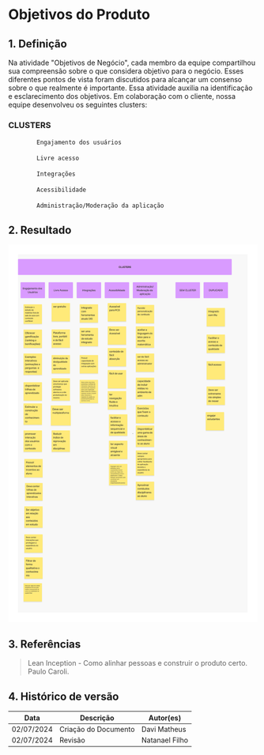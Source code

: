 # Objetivos do Produto

## 1. Definição
Na atividade "Objetivos de Negócio", cada membro da equipe compartilhou sua compreensão sobre o que considera objetivo para o negócio. Esses diferentes pontos de vista foram discutidos para alcançar um consenso sobre o que realmente é importante. Essa atividade auxilia na identificação e esclarecimento dos objetivos. Em colaboração com o cliente, nossa equipe desenvolveu os seguintes clusters:


### CLUSTERS

            Engajamento dos usuários

            Livre acesso

            Integrações

            Acessibilidade

            Administração/Moderação da aplicação 


## 2. Resultado

![Objetivos do Produto](../assets/lean/objeitvos_produto.png)


## 3. Referências

> Lean Inception - Como alinhar pessoas e construir o produto certo. Paulo Caroli.

## 4. Histórico de versão

|**Data**|**Descrição**|**Autor(es)**|
|--------|-------------|--------------|
|02/07/2024| Criação do Documento | Davi Matheus |
|02/07/2024| Revisão | Natanael Filho |
